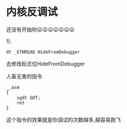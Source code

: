# 内核反调试

还没有开始哟😛😛😛😛😛😛😛



1).

```
dt _ETHREAD HideFromDebugger
```

去修改标志位HideFromDebugger

人畜无害的指令

```
__asm
{
    sgdt GDT;
    ret
}
```

这个指令的效果就是你调试的次数越多,越容易跑飞